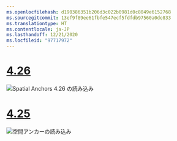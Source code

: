 ```yaml
---
ms.openlocfilehash: d190386351b206d3c022b0981d0c8049e6152768
ms.sourcegitcommit: 13ef9f89ee61fbfe547ecf5fdfdb97560a0de833
ms.translationtype: HT
ms.contentlocale: ja-JP
ms.lasthandoff: 12/21/2020
ms.locfileid: "97717972"
---
```

# <a name="426"></a>[4.26](#tab/426)

![Spatial Anchors 4.26 の読み込み](../images/local-spatial-anchors-img-03.png)

# <a name="425"></a>[4.25](#tab/425)

![空間アンカーの読み込み](../images/unreal-spatialanchors-load.PNG)
